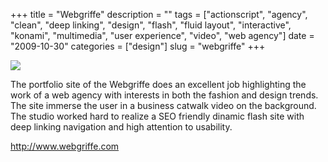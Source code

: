 +++
title = "Webgriffe"
description = ""
tags = ["actionscript", "agency", "clean", "deep linking", "design", "flash", "fluid layout", "interactive", "konami", "multimedia", "user experience", "video", "web agency"]
date = "2009-10-30"
categories = ["design"]
slug = "webgriffe"
+++


 

  <div id="screens-thumbs" class="clearfix">
    <div class="txt-center" id="design-submission"><a href="http://www.webgriffe.com/"><img id='bluga-thumbnail-1928' class='bluga-thumbnail large' src='//konigi.com/media/bluga/
wt4aeb2ef03eb96.jpg'/></a></div>  
  </div>   
<p>The portfolio site of the Webgriffe does an excellent job highlighting the work of a web agency with interests in both the fashion and design trends. The site immerse the user in a business catwalk video on the background. The studio worked hard to realize a SEO friendly dinamic flash site with deep linking navigation and high attention to usability.</p>
<p><a href="http://www.webgriffe.com/">http://www.webgriffe.com</a></p>




